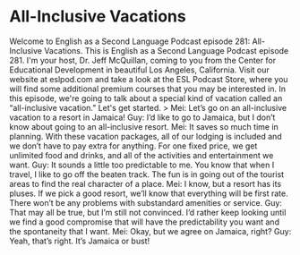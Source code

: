 # All-Inclusive Vacations

Welcome to English as a Second Language Podcast episode 281: All-Inclusive Vacations.  This is English as a Second Language Podcast episode 281.  I'm your host, Dr. Jeff McQuillan, coming to you from the Center for Educational Development in beautiful Los Angeles, California.  Visit our website at eslpod.com and take a look at the ESL Podcast Store, where you will find some additional premium courses that you may be interested in.  In this episode, we're going to talk about a special kind of vacation called an “all-inclusive vacation.”  Let's get started.  > Mei:  Let’s go on an all-inclusive vacation to a resort in Jamaica!  Guy:  I’d like to go to Jamaica, but I don’t know about going to an all-inclusive resort.  Mei:  It saves so much time in planning.  With these vacation packages, all of our lodging is included and we don’t have to pay extra for anything.  For one fixed price, we get unlimited food and drinks, and all of the activities and entertainment we want.    Guy:  It sounds a little too predictable to me.  You know that when I travel, I like to go off the beaten track.  The fun is in going out of the tourist areas to find the real character of a place.  Mei:  I know, but a resort has its pluses.  If we pick a good resort, we’ll know that everything will be first rate.  There won’t be any problems with substandard amenities or service.  Guy:  That may all be true, but I’m still not convinced.  I’d rather keep looking until we find a good compromise that will have the predictability you want and the spontaneity that I want.     Mei:  Okay, but we agree on Jamaica, right?     Guy:  Yeah, that’s right.  It’s Jamaica or bust! 
